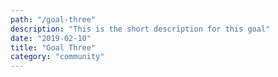 ```yaml
---
path: "/goal-three"
description: "This is the short description for this goal"
date: "2019-02-10"
title: "Goal Three"
category: "community"
---
```

